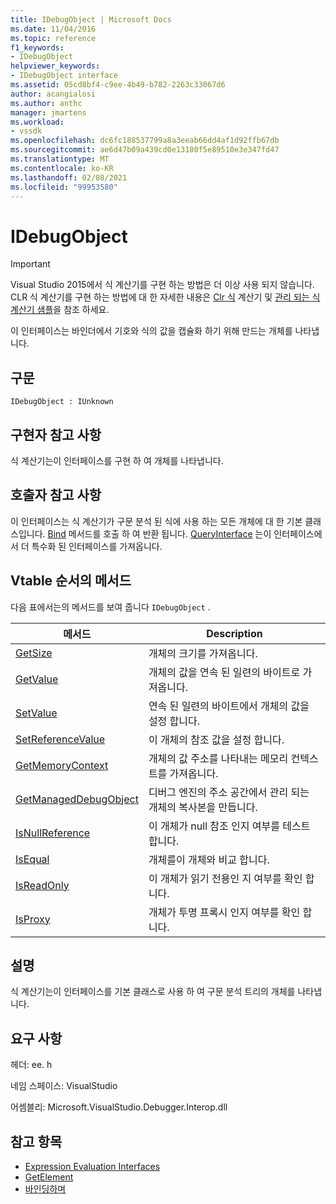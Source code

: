 ```yaml
---
title: IDebugObject | Microsoft Docs
ms.date: 11/04/2016
ms.topic: reference
f1_keywords:
- IDebugObject
helpviewer_keywords:
- IDebugObject interface
ms.assetid: 05cd8bf4-c9ee-4b49-b782-2263c33067d6
author: acangialosi
ms.author: anthc
manager: jmartens
ms.workload:
- vssdk
ms.openlocfilehash: dc6fc188537799a8a3eeab66dd4af1d92ffb67db
ms.sourcegitcommit: ae6d47b09a439cd0e13180f5e89510e3e347fd47
ms.translationtype: MT
ms.contentlocale: ko-KR
ms.lasthandoff: 02/08/2021
ms.locfileid: "99953580"
---
```

# <a name="idebugobject"></a>IDebugObject
> [!IMPORTANT]
> Visual Studio 2015에서 식 계산기를 구현 하는 방법은 더 이상 사용 되지 않습니다. CLR 식 계산기를 구현 하는 방법에 대 한 자세한 내용은 [Clr 식](https://github.com/Microsoft/ConcordExtensibilitySamples/wiki/CLR-Expression-Evaluators) 계산기 및 [관리 되는 식 계산기 샘플](https://github.com/Microsoft/ConcordExtensibilitySamples/wiki/Managed-Expression-Evaluator-Sample)을 참조 하세요.

 이 인터페이스는 바인더에서 기호와 식의 값을 캡슐화 하기 위해 만드는 개체를 나타냅니다.

## <a name="syntax"></a>구문

```
IDebugObject : IUnknown
```

## <a name="notes-for-implementers"></a>구현자 참고 사항
 식 계산기는이 인터페이스를 구현 하 여 개체를 나타냅니다.

## <a name="notes-for-callers"></a>호출자 참고 사항
 이 인터페이스는 식 계산기가 구문 분석 된 식에 사용 하는 모든 개체에 대 한 기본 클래스입니다. [Bind](../../../extensibility/debugger/reference/idebugbinder-bind.md) 메서드를 호출 하 여 반환 됩니다. [QueryInterface](/cpp/atl/queryinterface) 는이 인터페이스에서 더 특수화 된 인터페이스를 가져옵니다.

## <a name="methods-in-vtable-order"></a>Vtable 순서의 메서드
 다음 표에서는의 메서드를 보여 줍니다 `IDebugObject` .

|메서드|Description|
|------------|-----------------|
|[GetSize](../../../extensibility/debugger/reference/idebugobject-getsize.md)|개체의 크기를 가져옵니다.|
|[GetValue](../../../extensibility/debugger/reference/idebugobject-getvalue.md)|개체의 값을 연속 된 일련의 바이트로 가져옵니다.|
|[SetValue](../../../extensibility/debugger/reference/idebugobject-setvalue.md)|연속 된 일련의 바이트에서 개체의 값을 설정 합니다.|
|[SetReferenceValue](../../../extensibility/debugger/reference/idebugobject-setreferencevalue.md)|이 개체의 참조 값을 설정 합니다.|
|[GetMemoryContext](../../../extensibility/debugger/reference/idebugobject-getmemorycontext.md)|개체의 값 주소를 나타내는 메모리 컨텍스트를 가져옵니다.|
|[GetManagedDebugObject](../../../extensibility/debugger/reference/idebugobject-getmanageddebugobject.md)|디버그 엔진의 주소 공간에서 관리 되는 개체의 복사본을 만듭니다.|
|[IsNullReference](../../../extensibility/debugger/reference/idebugobject-isnullreference.md)|이 개체가 null 참조 인지 여부를 테스트 합니다.|
|[IsEqual](../../../extensibility/debugger/reference/idebugobject-isequal.md)|개체를이 개체와 비교 합니다.|
|[IsReadOnly](../../../extensibility/debugger/reference/idebugobject-isreadonly.md)|이 개체가 읽기 전용인 지 여부를 확인 합니다.|
|[IsProxy](../../../extensibility/debugger/reference/idebugobject-isproxy.md)|개체가 투명 프록시 인지 여부를 확인 합니다.|

## <a name="remarks"></a>설명
 식 계산기는이 인터페이스를 기본 클래스로 사용 하 여 구문 분석 트리의 개체를 나타냅니다.

## <a name="requirements"></a>요구 사항
 헤더: ee. h

 네임 스페이스: VisualStudio

 어셈블리: Microsoft.VisualStudio.Debugger.Interop.dll

## <a name="see-also"></a>참고 항목
- [Expression Evaluation Interfaces](../../../extensibility/debugger/reference/expression-evaluation-interfaces.md)
- [GetElement](../../../extensibility/debugger/reference/idebugarrayobject-getelement.md)
- [바인딩하며](../../../extensibility/debugger/reference/idebugbinder-bind.md)
